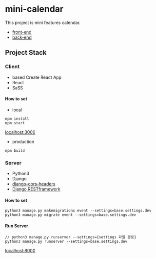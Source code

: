 # mini-calendar
This project is mini features calendar.

- [front-end](./calendar-frontend)
- [back-end](./calendar-backend)

## Project Stack
### Client
- based Create React App
- React
- SaSS

#### How to set
- local
```
npm install
npm start
```
[localhost:3000](http://localhost:3000)

- production
```
npm build
```

### Server
- Python3
- Django
- [django-cors-headers](https://pypi.org/project/django-cors-headers/)
- [Django RESTframework](https://www.django-rest-framework.org/tutorial/quickstart/)

#### How to set
```
python3 manage.py makemigrations event --settings=base.settings.dev
python3 manage.py migrate event --settings=base.settings.dev
```

#### Run Server
```
// python3 manage.py runserver --settings={settings 파일 경로}
python3 manage.py runserver --settings=base.settings.dev
```
[localhost:8000](http://localhost:8000)

